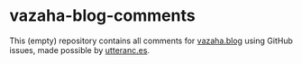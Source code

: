 # vazaha-blog-comments

This (empty) repository contains all comments for [vazaha.blog](https://vazaha.blog) using GitHub issues, made possible by [utteranc.es](https://utteranc.es/).
